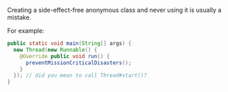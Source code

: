 Creating a side-effect-free anonymous class and never using it is usually a
mistake.

For example:

```java
public static void main(String[] args) {
  new Thread(new Runnable() {
    @Override public void run() {
      preventMissionCriticalDisasters();
    }
  }); // did you mean to call Thread#start()?
}
```
